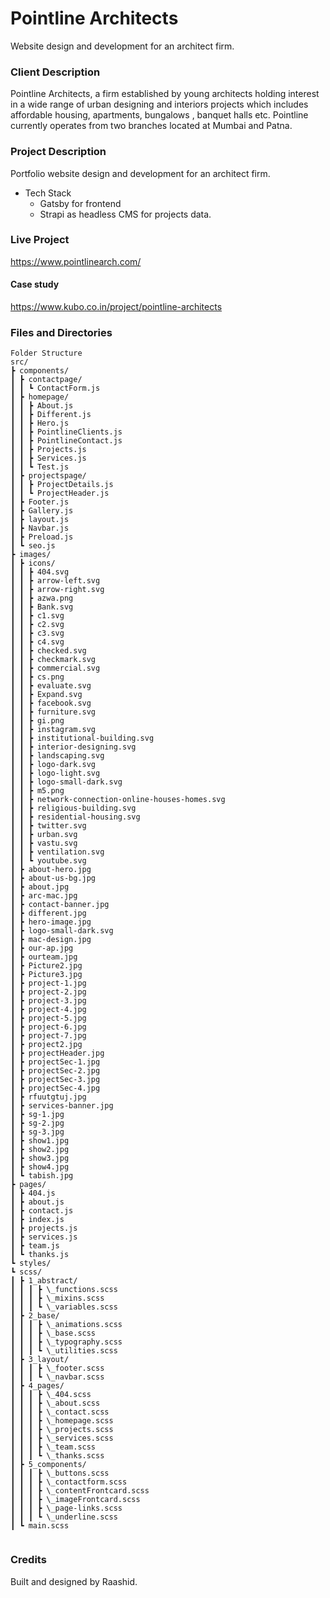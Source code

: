 # Pointline Architects

Website design and development for an architect firm.

### Client Description

Pointline Architects, a firm established by young architects holding interest in a wide range of urban designing and interiors projects which includes affordable housing, apartments, bungalows , banquet halls etc. Pointline currently operates from two branches located at Mumbai and Patna.

### Project Description

Portfolio website design and development for an architect firm.

- Tech Stack
  - Gatsby for frontend
  - Strapi as headless CMS for projects data.

### Live Project

https://www.pointlinearch.com/

#### Case study

https://www.kubo.co.in/project/pointline-architects

### Files and Directories

```
Folder Structure
src/
┣ components/
┃ ┣ contactpage/
┃ ┃ ┗ ContactForm.js
┃ ┣ homepage/
┃ ┃ ┣ About.js
┃ ┃ ┣ Different.js
┃ ┃ ┣ Hero.js
┃ ┃ ┣ PointlineClients.js
┃ ┃ ┣ PointlineContact.js
┃ ┃ ┣ Projects.js
┃ ┃ ┣ Services.js
┃ ┃ ┗ Test.js
┃ ┣ projectspage/
┃ ┃ ┣ ProjectDetails.js
┃ ┃ ┗ ProjectHeader.js
┃ ┣ Footer.js
┃ ┣ Gallery.js
┃ ┣ layout.js
┃ ┣ Navbar.js
┃ ┣ Preload.js
┃ ┗ seo.js
┣ images/
┃ ┣ icons/
┃ ┃ ┣ 404.svg
┃ ┃ ┣ arrow-left.svg
┃ ┃ ┣ arrow-right.svg
┃ ┃ ┣ azwa.png
┃ ┃ ┣ Bank.svg
┃ ┃ ┣ c1.svg
┃ ┃ ┣ c2.svg
┃ ┃ ┣ c3.svg
┃ ┃ ┣ c4.svg
┃ ┃ ┣ checked.svg
┃ ┃ ┣ checkmark.svg
┃ ┃ ┣ commercial.svg
┃ ┃ ┣ cs.png
┃ ┃ ┣ evaluate.svg
┃ ┃ ┣ Expand.svg
┃ ┃ ┣ facebook.svg
┃ ┃ ┣ furniture.svg
┃ ┃ ┣ gi.png
┃ ┃ ┣ instagram.svg
┃ ┃ ┣ institutional-building.svg
┃ ┃ ┣ interior-designing.svg
┃ ┃ ┣ landscaping.svg
┃ ┃ ┣ logo-dark.svg
┃ ┃ ┣ logo-light.svg
┃ ┃ ┣ logo-small-dark.svg
┃ ┃ ┣ m5.png
┃ ┃ ┣ network-connection-online-houses-homes.svg
┃ ┃ ┣ religious-building.svg
┃ ┃ ┣ residential-housing.svg
┃ ┃ ┣ twitter.svg
┃ ┃ ┣ urban.svg
┃ ┃ ┣ vastu.svg
┃ ┃ ┣ ventilation.svg
┃ ┃ ┗ youtube.svg
┃ ┣ about-hero.jpg
┃ ┣ about-us-bg.jpg
┃ ┣ about.jpg
┃ ┣ arc-mac.jpg
┃ ┣ contact-banner.jpg
┃ ┣ different.jpg
┃ ┣ hero-image.jpg
┃ ┣ logo-small-dark.svg
┃ ┣ mac-design.jpg
┃ ┣ our-ap.jpg
┃ ┣ ourteam.jpg
┃ ┣ Picture2.jpg
┃ ┣ Picture3.jpg
┃ ┣ project-1.jpg
┃ ┣ project-2.jpg
┃ ┣ project-3.jpg
┃ ┣ project-4.jpg
┃ ┣ project-5.jpg
┃ ┣ project-6.jpg
┃ ┣ project-7.jpg
┃ ┣ project2.jpg
┃ ┣ projectHeader.jpg
┃ ┣ projectSec-1.jpg
┃ ┣ projectSec-2.jpg
┃ ┣ projectSec-3.jpg
┃ ┣ projectSec-4.jpg
┃ ┣ rfuutgtuj.jpg
┃ ┣ services-banner.jpg
┃ ┣ sg-1.jpg
┃ ┣ sg-2.jpg
┃ ┣ sg-3.jpg
┃ ┣ show1.jpg
┃ ┣ show2.jpg
┃ ┣ show3.jpg
┃ ┣ show4.jpg
┃ ┗ tabish.jpg
┣ pages/
┃ ┣ 404.js
┃ ┣ about.js
┃ ┣ contact.js
┃ ┣ index.js
┃ ┣ projects.js
┃ ┣ services.js
┃ ┣ team.js
┃ ┗ thanks.js
┗ styles/
┗ scss/
┃ ┣ 1_abstract/
┃ ┃ ┃ ┣ \_functions.scss
┃ ┃ ┃ ┣ \_mixins.scss
┃ ┃ ┃ ┗ \_variables.scss
┃ ┣ 2_base/
┃ ┃ ┃ ┣ \_animations.scss
┃ ┃ ┃ ┣ \_base.scss
┃ ┃ ┃ ┣ \_typography.scss
┃ ┃ ┃ ┗ \_utilities.scss
┃ ┣ 3_layout/
┃ ┃ ┃ ┣ \_footer.scss
┃ ┃ ┃ ┗ \_navbar.scss
┃ ┣ 4_pages/
┃ ┃ ┃ ┣ \_404.scss
┃ ┃ ┃ ┣ \_about.scss
┃ ┃ ┃ ┣ \_contact.scss
┃ ┃ ┃ ┣ \_homepage.scss
┃ ┃ ┃ ┣ \_projects.scss
┃ ┃ ┃ ┣ \_services.scss
┃ ┃ ┃ ┣ \_team.scss
┃ ┃ ┃ ┗ \_thanks.scss
┃ ┣ 5_components/
┃ ┃ ┃ ┣ \_buttons.scss
┃ ┃ ┃ ┣ \_contactform.scss
┃ ┃ ┃ ┣ \_contentFrontcard.scss
┃ ┃ ┃ ┣ \_imageFrontcard.scss
┃ ┃ ┃ ┣ \_page-links.scss
┃ ┃ ┃ ┗ \_underline.scss
┃ ┗ main.scss


```

### Credits

Built and designed by Raashid.

```

```
